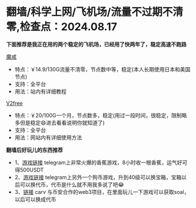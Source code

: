 # 翻墙/科学上网/飞机场/流量不过期不清零,检查点：2024.08.17
**下面推荐是我正在用的两个稳定的飞机场，已经用了快两年了，稳定高速不跑路**

 [魔戒](https://mojie.host/register?aff=1pWspTHg#tt)
* 特点：￥14.9/130G流量不清零，节点数中等，稳定(本人长期使用日本和美国节点)
* 支持：全平台 
* 用法：站内有详细教程

 [V2free](https://w1.v2free.cc/auth/register?code=QKu7#tt) 
* 特点：￥20/100G一个月，节点数多，稳定(用过一段时间，很稳定，限制略多但是稳定😄进去看看说明你就知道了) 
* 支持：全平台 
* 用法：网站内有详细使用方法

**翻墙后好玩儿的东西推荐**
* 1、[游戏链接](https://t.me/OfficialBananaBot/banana?startapp=referral=C4FOJJ6#tt) telegram上非常火爆的香蕉游戏，8小时收一根香蕉，运气好可得500USDT
* 2、[游戏链接](https://t.me/DejenDogBot/djdog?startapp=6f7bcb98#tt) telegram上另外一个狗币游戏，升到40级可以换宝箱，宝箱以后可以换代币，代币是什么就不用我多说了吧😂
* 3、[链接](https://carv.io/join?code=I7153F#tt) carv 与币安合作的web3项目，在里面玩儿一下游戏可以获取soal，以后可以换成代币

 
 
